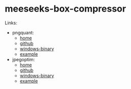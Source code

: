 # meeseeks-box-compressor

Links:
* pngquant:
  * [home](https://pngquant.org/)
  * [github](https://github.com/kornelski/pngquant)
  * [windows-binary](https://pngquant.org/pngquant-windows.zip)
  * [example](https://habr.com/ru/articles/351014/)
* jpegoptim:
  * [home](https://www.kokkonen.net/tjko/projects.html)
  * [github](https://github.com/tjko/jpegoptim)
  * [windows-binary](https://github.com/tjko/jpegoptim/releases/download/v1.5.5/jpegoptim-1.5.5-x64-windows.zip)
  * [example](https://github.com/thoughtsynapse/ImageCompressionAPI/blob/main/app.js#L81)
